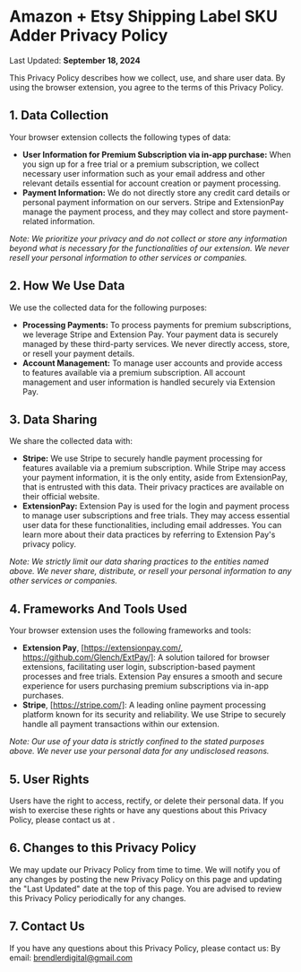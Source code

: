 # Amazon + Etsy Shipping Label SKU Adder Privacy Policy

Last Updated: **September 18, 2024**

This Privacy Policy describes how we collect, use, and share user data. By using the browser extension, you agree to the terms of this Privacy Policy.

## 1. Data Collection

Your browser extension collects the following types of data:

- **User Information for Premium Subscription via in-app purchase:** When you sign up for a free trial or a premium subscription, we collect necessary user information such as your email address and other relevant details essential for account creation or payment processing.
- **Payment Information:** We do not directly store any credit card details or personal payment information on our servers. Stripe and ExtensionPay manage the payment process, and they may collect and store payment-related information.

*Note: We prioritize your privacy and do not collect or store any information beyond what is necessary for the functionalities of our extension. We never resell your personal information to other services or companies.*

## 2. How We Use Data

We use the collected data for the following purposes:

- **Processing Payments:** To process payments for premium subscriptions, we leverage Stripe and Extension Pay. Your payment data is securely managed by these third-party services. We never directly access, store, or resell your payment details.
- **Account Management:** To manage user accounts and provide access to features available via a premium subscription. All account management and user information is handled securely via Extension Pay.

## 3. Data Sharing

We share the collected data with:

- **Stripe:** We use Stripe to securely handle payment processing for features available via a premium subscription. While Stripe may access your payment information, it is the only entity, aside from ExtensionPay, that is entrusted with this data. Their privacy practices are available on their official website.
- **ExtensionPay:** Extension Pay is used for the login and payment process to manage user subscriptions and free trials. They may access essential user data for these functionalities, including email addresses. You can learn more about their data practices by referring to Extension Pay's privacy policy.

*Note: We strictly limit our data sharing practices to the entities named above. We never share, distribute, or resell your personal information to any other services or companies.*

## 4. Frameworks And Tools Used

Your browser extension uses the following frameworks and tools:

- **Extension Pay**, [https://extensionpay.com/, https://github.com/Glench/ExtPay/]: A solution tailored for browser extensions, facilitating user login, subscription-based payment processes and free trials. Extension Pay ensures a smooth and secure experience for users purchasing premium subscriptions via in-app purchases.
- **Stripe**, [https://stripe.com/]: A leading online payment processing platform known for its security and reliability. We use Stripe to securely handle all payment transactions within our extension.

*Note: Our use of your data is strictly confined to the stated purposes above. We never use your personal data for any undisclosed reasons.*

## 5. User Rights

Users have the right to access, rectify, or delete their personal data. If you wish to exercise these rights or have any questions about this Privacy Policy, please contact us at .

## 6. Changes to this Privacy Policy

We may update our Privacy Policy from time to time. We will notify you of any changes by posting the new Privacy Policy on this page and updating the "Last Updated" date at the top of this page. You are advised to review this Privacy Policy periodically for any changes.

## 7. Contact Us

If you have any questions about this Privacy Policy, please contact us:
By email: <brendlerdigital@gmail.com>